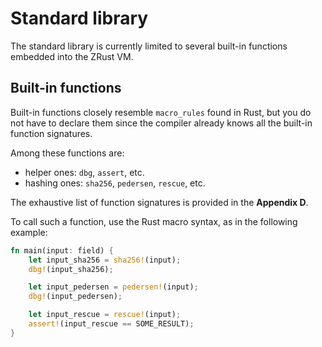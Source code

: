 # Standard library

The standard library is currently limited to several built-in functions embedded
into the ZRust VM. 

## Built-in functions

Built-in functions closely resemble `macro_rules` found in Rust, but you do not
have to declare them since the compiler already knows all the built-in function
signatures.

Among these functions are:
- helper ones: `dbg`, `assert`, etc.
- hashing ones: `sha256`, `pedersen`, `rescue`, etc.

The exhaustive list of function signatures is provided in the **Appendix D**.

To call such a function, use the Rust macro syntax, as in the following example:

```rust
fn main(input: field) {
    let input_sha256 = sha256!(input);
    dbg!(input_sha256);

    let input_pedersen = pedersen!(input);
    dbg!(input_pedersen);

    let input_rescue = rescue!(input);
    assert!(input_rescue == SOME_RESULT);
}
```
